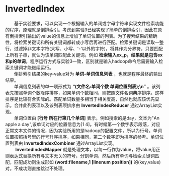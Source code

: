 # InvertedIndex #
&emsp;&emsp;基于实验要求，可以实现一个根据输入的单词或字母字符串实现文件检索功能的程序，原理就是倒排索引。考虑到实验3已经实现了简单的倒排索引，因此在原有倒排索引输出的value的信息上增加了单词位置的列表。为了搜索结果的精确性，将检索关键词和所有关键词都转成小写后再进行匹配。检索关键词是读取一整行，过滤掉非文本字符(大写、小写、'-'以外的字符)，将其作为分界符，只要匹配上所有子串，就认为该单词匹配此关键词。例如 **检索输入ex_p，结果就是包含ex和p的单词**。程序运行方式与实验3一致，区别就是输入hadoop命令后需要输入检索关键词才能继续运行。  
&emsp;&emsp;倒排索引结果的key-value对为 **单词-单词信息列表** ，也就是程序最终的输出结果。  
&emsp;&emsp;单词信息列表的单一项形式为 **“(文件名:单词个数 单词位置列表);\n”** 。该列表先按照单词个数降序排序，如果单词个数相同，则按照文件名词典序排序。这样排序是比较符合实际的。匹配单词数量多相当于相关度高，自然也就应该优先显示。合并此列表项以及该列表项排序由 **InvertedIndexReducer** 通过ArrayList实现。  
&emsp;&emsp;单词位置由 **[行号 所在行第几个单词]** 表示，例如搜索的是day，文本为"An apple a day",该单词对应的位置信息为[1 4]。有时候第一个数字表示段落，对应正常文本文件的情况，因为实验所用的是hadoop的配置文件，所以为行号。单词位置按照括号里的行号升序排序，如果相同，第二个数字即为排序的参考。单词位置列表由 **InvertedIndexCombiner** 通过ArrayList实现。  
&emsp;&emsp; **InvertedIndexMapper** 就是处理文本，以每一行作为value，将value用正则表达式替换所有与文本无关的符号，分割单词，然后所有单词与检索关键词匹配，匹配成功则生成形如 **(word:filename,1 [linenum position])** 的(key,value)对。不成功则直接跳过不处理。  
